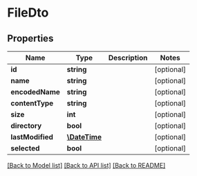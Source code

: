 # FileDto

## Properties
Name | Type | Description | Notes
------------ | ------------- | ------------- | -------------
**id** | **string** |  | [optional] 
**name** | **string** |  | [optional] 
**encodedName** | **string** |  | [optional] 
**contentType** | **string** |  | [optional] 
**size** | **int** |  | [optional] 
**directory** | **bool** |  | [optional] 
**lastModified** | [**\DateTime**](\DateTime.md) |  | [optional] 
**selected** | **bool** |  | [optional] 

[[Back to Model list]](../README.md#documentation-for-models) [[Back to API list]](../README.md#documentation-for-api-endpoints) [[Back to README]](../README.md)


